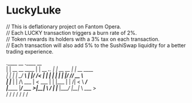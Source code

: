 # LuckyLuke
// This is deflationary project on Fantom Opera.<br>
// Each LUCKY transaction triggers a burn rate of 2%. <br>
// Token rewards its holders with a 3% tax on each transaction.<br>
// Each transaction will also add 5% to the SushiSwap liquidity for a better trading experience.<br>

.____                     __             .____             __            <br>
|    |     __ __   ____  |  | __ ___.__. |    |     __ __ |  | __  ____  <br>
|    |    |  |  \_/ ___\ |  |/ /<   |  | |    |    |  |  \|  |/ /_/ __ \ <br>
|    |___ |  |  /\  \___ |    <  \___  | |    |___ |  |  /|    < \  ___/ <br>
|_______ \|____/  \___  >|__|_ \ / ____| |_______ \|____/ |__|_ \ \___  ><br>
        \/            \/      \/ \/              \/            \/     \/ <br>
